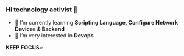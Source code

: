 ### Hi technology activist 👋


<!--anielcristho/danielcristho** is a ✨ _special_ ✨ repository because its `README.md` (this file) appears on your GitHub profile.-->



- 🌱 I’m currently learning **Scripting Language, Configure Network Devices & Backend**
- 👯 I’m very interested in **Devops**
<!-- - 📫 You can reach me on:
                       [:bust_in_silhouette: Linkedin](https://www.linkedin.com/in/daniel-pepuho-bb3783193/)<br>-->
                       
  **KEEP FOCUS**:star:                       

